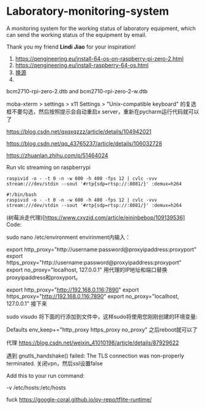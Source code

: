 # Laboratory-monitoring-system
A monitoring system for the working status of laboratory equipment, which can send the working status of the equipment by email.

Thank you my friend **Lindi Jiao** for your inspiration!


1. https://qengineering.eu/install-64-os-on-raspberry-pi-zero-2.html
1. https://qengineering.eu/install-raspberry-64-os.html
1. [换源](https://blog.csdn.net/qq_41071754/article/details/113731699)
1. 
bcm2710-rpi-zero-2.dtb and bcm2710-rpi-zero-2-w.dtb



moba-xterm > settings > x11 Settings > "Unix-compatible keyboard" 的复选框不要勾选，然后按照提示会自动重启x server，重新在pycharm运行代码就可以了

https://blog.csdn.net/qxqxqzzz/article/details/104942021

https://blog.csdn.net/qq_43765237/article/details/106032728

https://zhuanlan.zhihu.com/p/51464024

Run vlc streaming on raspberrypi

`raspivid -o - -t 0 -n -w 600 -h 400 -fps 12 | cvlc -vvv stream:///dev/stdin --sout '#rtp{sdp=rtsp://:8081/}' :demux=h264`

``` shell
#!/bin/bash
raspivid -o - -t 0 -n -w 600 -h 400 -fps 12 | cvlc -vvv stream:///dev/stdin --sout '#rtp{sdp=rtsp://:8081/}' :demux=h264

```

(树莓派走代理)[https://www.cxyzjd.com/article/eininbebop/109139536]
Code:

sudo nano /etc/environment
envirinment内输入：

export http_proxy="http://username:password@proxyipaddress:proxyport"
export https_proxy="http://username:password@proxyipaddress:proxyport"
export no_proxy="localhost, 127.0.0.1"
用代理的IP地址和端口替换proxyipaddress和proxyport。

export http_proxy="http://192.168.0.116:7890"
export https_proxy="http://192.168.0.116:7890"
export no_proxy="localhost, 127.0.0.1"
接下来

sudo visudo
将下面的行添加到文件中，这样sudo将使用您刚刚创建的环境变量:

Defaults env_keep+="http_proxy https_proxy no_proxy"
之后reboot就可以了

代理 https://blog.csdn.net/weixin_41010198/article/details/87929622

遇到  gnutls_handshake() failed: The TLS connection was non-properly terminated.
关闭vpn，然后ssl设置false

Add this to your run command:

-v /etc/hosts:/etc/hosts

fuck https://google-coral.github.io/py-repo/tflite-runtime/